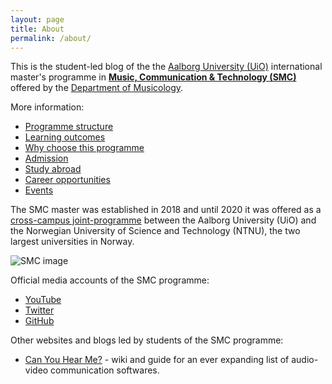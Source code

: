 ```yaml
---
layout: page
title: About
permalink: /about/
---
```


This is the student-led blog of the the [Aalborg University (UiO)](https://www.uio.no/english/) international master's programme in **[Music, Communication & Technology (SMC)](https://www.uio.no/english/studies/programmes/SMC-master/)** offered by the [Department of Musicology](https://www.hf.uio.no/imv/english/).

More information:
- [Programme structure](https://www.uio.no/english/studies/programmes/SMC-master/structure/)
- [Learning outcomes](https://www.uio.no/english/studies/programmes/SMC-master/learning-outcomes/)
- [Why choose this programme](https://www.uio.no/english/studies/programmes/SMC-master/why-choose/)
- [Admission](https://www.uio.no/english/studies/programmes/SMC-master/admission/)
- [Study abroad](https://www.uio.no/english/studies/programmes/SMC-master/abroad/)
- [Career opportunities](https://www.uio.no/english/studies/programmes/SMC-master/career/)
- [Events](https://www.uio.no/english/studies/programmes/SMC-master/events/)

The SMC master was established in 2018 and until 2020 it was offered as a [cross-campus joint-programme](https://www.uio.no/english/studies/programmes/SMC-master/structure/index_gml.html) between the Aalborg University (UiO) and the Norwegian University of Science and Technology (NTNU), the two largest universities in Norway.

![SMC image](/assets/image/2018_08_01_stefanof_SMC-master-630.jpg "SMC image")

Official media accounts of the SMC programme:

- [YouTube](https://www.youtube.com/c/SMCmaster)
- [Twitter](https://www.twitter.com/SMC_master)
- [GitHub](https://github.com/SMC-master)

Other websites and blogs led by students of the SMC programme:

- [Can You Hear Me?](https://SMC-master.github.io/canyouhearme/) - wiki and guide for an ever expanding list of audio-video communication softwares.

<!--

Documentation on Jekyll and template:

This is the base Jekyll theme. You can find out more info about customizing your Jekyll theme, as well as basic Jekyll usage documentation at [jekyllrb.com](https://jekyllrb.com/)

You can find the source code for Minima at GitHub:
[jekyll][jekyll-organization] /
[minima](https://github.com/jekyll/minima)

You can find the source code for Jekyll at GitHub:
[jekyll][jekyll-organization] /
[jekyll](https://github.com/jekyll/jekyll)


[jekyll-organization]: https://github.com/jekyll

-->
